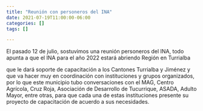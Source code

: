 ```yaml
---
title: "Reunión con personeros del INA"
date: 2021-07-19T11:00:00-06:00
categories: []
tags: []

---
```

El pasado 12 de julio, sostuvimos una reunión personeros del INA, todo apunta a que el INA para el año 2022 estará abriendo Región en Turrialba
<!--more-->
que le dará soporte de capacitación a los Cantones Turrialba y Jiménez y que va hacer muy en coordinación con instituciones y grupos organizados, por lo que este municipio tubo conversaciones con el MAG, Centro Agrícola, Cruz Roja, Asociación de Desarrollo de Tucurrique, ASADA, Adulto Mayor, entre otras, para que cada una de estas instituciones presente su proyecto de capacitación de acuerdo a sus necesidades.
